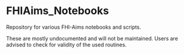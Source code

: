 # FHIAims_Notebooks
Repository for various FHI-Aims notebooks and scripts.

These are mostly undocumented and will not be maintained. Users are advised to check for validity of the used routines.
